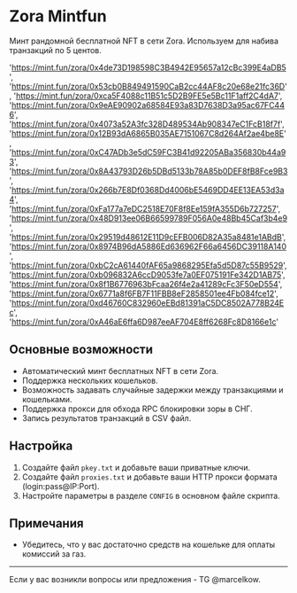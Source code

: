 # Zora Mintfun

Минт рандомной бесплатной NFT в сети Zora. 
Используем для набива транзакций по 5 центов.

 'https://mint.fun/zora/0x4de73D198598C3B4942E95657a12cBc399E4aDB5',
 'https://mint.fun/zora/0x53cb0B849491590CaB2cc44AF8c20e68e21fc36D',
 'https://mint.fun/zora/0xca5F4088c11B51c5D2B9FE5e5Bc11F1aff2C4dA7',
 'https://mint.fun/zora/0x9eAE90902a68584E93a83D7638D3a95ac67FC446',
 'https://mint.fun/zora/0x4073a52A3fc328D489534Ab908347eC1FcB18f7f',
 'https://mint.fun/zora/0x12B93dA6865B035AE7151067C8d264Af2ae4be8E',
 'https://mint.fun/zora/0xC47ADb3e5dC59FC3B41d92205ABa356830b44a93',
 'https://mint.fun/zora/0x8A43793D26b5DBd5133b78A85b0DEF8fB8Fce9B3',
 'https://mint.fun/zora/0x266b7E8Df0368Dd4006bE5469DD4EE13EA53d3a4',
 'https://mint.fun/zora/0xFa177a7eDC2518E70F8f8Ee159fA355D6b727257',
 'https://mint.fun/zora/0x48D913ee06B66599789F056A0e48Bb45Caf3b4e9',
 'https://mint.fun/zora/0x29519d48612E11D9cEFB006D82A35a8481e1ABdB',
 'https://mint.fun/zora/0x8974B96dA5886Ed636962F66a6456DC39118A140',
 'https://mint.fun/zora/0xbC2cA61440fAF65a9868295Efa5d5D87c55B9529',
 'https://mint.fun/zora/0xb096832A6ccD9053fe7a0EF075191Fe342D1AB75',
 'https://mint.fun/zora/0x8f1B6776963bFcaa26f4e2a41289cFc3F50eD554',
 'https://mint.fun/zora/0x6771a8f6FB7F11FBB8eF2858501ee4Fb084fce12',
 'https://mint.fun/zora/0xd46760C832960eEBd81391aC5DC8502A778B24Ec',
 'https://mint.fun/zora/0xA46aE6ffa6D987eeAF704E8ff6268Fc8D8166e1c'


## Основные возможности

- Автоматический минт бесплатных NFT в сети Zora.
- Поддержка нескольких кошельков.
- Возможность задавать случайные задержки между транзакциями и кошельками.
- Поддержка прокси для обхода RPC блокировки зоры в СНГ.
- Запись результатов транзакций в CSV файл.

## Настройка

1. Создайте файл `pkey.txt` и добавьте ваши приватные ключи.
2. Создайте файл `proxies.txt` и добавьте ваши HTTP прокси формата (login:pass@IP:Port).
3. Настройте параметры в разделе `CONFIG` в основном файле скрипта.

## Примечания

- Убедитесь, что у вас достаточно средств на кошельке для оплаты комиссий за газ.

---

Если у вас возникли вопросы или предложения - TG @marcelkow.
